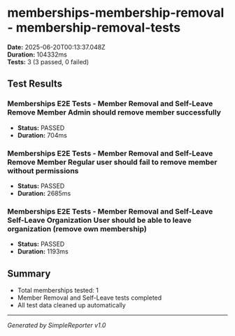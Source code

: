 # memberships-membership-removal - membership-removal-tests

**Date:** 2025-06-20T00:13:37.048Z  
**Duration:** 104332ms  
**Tests:** 3 (3 passed, 0 failed)

## Test Results


### Memberships E2E Tests - Member Removal and Self-Leave Remove Member Admin should remove member successfully
- **Status:** PASSED
- **Duration:** 704ms



### Memberships E2E Tests - Member Removal and Self-Leave Remove Member Regular user should fail to remove member without permissions
- **Status:** PASSED
- **Duration:** 2685ms



### Memberships E2E Tests - Member Removal and Self-Leave Self-Leave Organization User should be able to leave organization (remove own membership)
- **Status:** PASSED
- **Duration:** 1193ms



## Summary

- Total memberships tested: 1
- Member Removal and Self-Leave tests completed
- All test data cleaned up automatically

---
*Generated by SimpleReporter v1.0*

